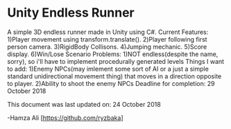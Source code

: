 # Unity Endless Runner
A simple 3D endless runner made in Unity using C#.
Current Features:
1)Player movement using transform.translate().
2)Player following first person camera.
3)RigidBody Collisons.
4)Jumping mechanic.
5)Score display.
6)Win/Lose Scenario
Problems:
1)NOT endless(despite the name, sorry), so i'll have to implement procedurally generated levels
Things I want to add:
1)Enemy NPCs(may imlement some sort of AI or a just a simple standard unidirectional movement thing) that moves in a direction opposite to player.
2)Ability to shoot the enemy NPCs
Deadline for completion: 29 October 2018


This document was last updated on: 24 October 2018


-Hamza Ali [https://github.com/ryzbaka]
